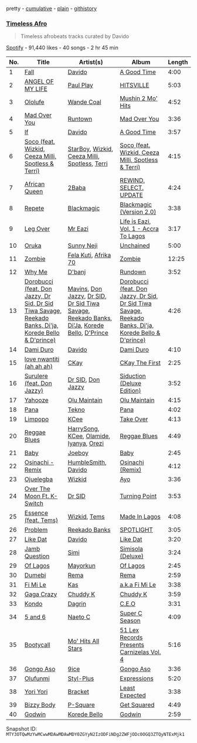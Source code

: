 pretty - [cumulative](/playlists/cumulative/37i9dQZF1DWT4nLa3WetIs.md) - [plain](/playlists/plain/37i9dQZF1DWT4nLa3WetIs) - [githistory](https://github.githistory.xyz/mackorone/spotify-playlist-archive/blob/main/playlists/plain/37i9dQZF1DWT4nLa3WetIs)

### [Timeless Afro ](https://open.spotify.com/playlist/37i9dQZF1DWT4nLa3WetIs)

> Timeless afrobeats tracks curated by Davido

[Spotify](https://open.spotify.com/user/spotify) - 91,440 likes - 40 songs - 2 hr 45 min

| No. | Title | Artist(s) | Album | Length |
|---|---|---|---|---|
| 1 | [Fall](https://open.spotify.com/track/1hEXElwyPez2z7m5dZ56Mc) | [Davido](https://open.spotify.com/artist/0Y3agQaa6g2r0YmHPOO9rh) | [A Good Time](https://open.spotify.com/album/0s3BbZlcqsUdAD8wIYdO5n) | 4:00 |
| 2 | [ANGEL OF MY LIFE](https://open.spotify.com/track/1sGpwnVX1UT7KQC8UEn7BJ) | [Paul Play](https://open.spotify.com/artist/6swbkgPRm0Gxw4jBo3ykUB) | [HITSVILLE](https://open.spotify.com/album/011e7IuzQ1YLl5TfM6rsU7) | 5:03 |
| 3 | [Ololufe](https://open.spotify.com/track/1GYAaO2QGQeQkQnt7yRRPI) | [Wande Coal](https://open.spotify.com/artist/1fYVmAFB7sC7eDoF3mJXla) | [Mushin 2 Mo' Hits](https://open.spotify.com/album/6TmFYFCTdUazZjjp3TYUGG) | 4:52 |
| 4 | [Mad Over You](https://open.spotify.com/track/1jloWdvMh9nwHUu3mag8CL) | [Runtown](https://open.spotify.com/artist/6mMtnxEQkYoY5FfJIQ9Rhb) | [Mad Over You](https://open.spotify.com/album/1BeDVLt8DTIIN3jSLK5V78) | 3:36 |
| 5 | [If](https://open.spotify.com/track/0WeN52xa8nBDBfKsaiKJ0i) | [Davido](https://open.spotify.com/artist/0Y3agQaa6g2r0YmHPOO9rh) | [A Good Time](https://open.spotify.com/album/0s3BbZlcqsUdAD8wIYdO5n) | 3:57 |
| 6 | [Soco \(feat\. Wizkid, Ceeza Milli, Spotless & Terri\)](https://open.spotify.com/track/1KpBtWSI9dlv0RjtzvF1BD) | [StarBoy](https://open.spotify.com/artist/6w2IGYYbcQENdjdjU2IFo4), [Wizkid](https://open.spotify.com/artist/3tVQdUvClmAT7URs9V3rsp), [Ceeza Milli](https://open.spotify.com/artist/11b21KVATwG7LgLPiD3a1A), [Spotless](https://open.spotify.com/artist/7zd8O0lGS5sHftyvnhtWD1), [Terri](https://open.spotify.com/artist/6h3iqdnfBKV2jRhUJz0oto) | [Soco \(feat\. Wizkid, Ceeza Milli, Spotless & Terri\)](https://open.spotify.com/album/5pJAx43ygdhq0uKb0MABEo) | 4:15 |
| 7 | [African Queen](https://open.spotify.com/track/3FEc6z5Q5mgeZtbeBDNEEy) | [2Baba](https://open.spotify.com/artist/2n4DcAtRMvfyRX3ljeC8Kp) | [REWIND\. SELECT\. UPDATE](https://open.spotify.com/album/5V7P9MxiwDQZzhklXRNgu6) | 4:24 |
| 8 | [Repete](https://open.spotify.com/track/2IgwxE5qvqb6LoP36mHa8G) | [Blackmagic](https://open.spotify.com/artist/711uESshM9OxGFc3lT8CL8) | [Blackmagic \(Version 2.0\)](https://open.spotify.com/album/0nepGl4m2TfanN9B9LYZDW) | 3:38 |
| 9 | [Leg Over](https://open.spotify.com/track/51psaXOJAkOUdRQrp2Wjsa) | [Mr Eazi](https://open.spotify.com/artist/4TAoP0f9OuWZUesao43xUW) | [Life is Eazi, Vol\. 1 \- Accra To Lagos](https://open.spotify.com/album/0lkYUVhHWfdCp3vBgqitfU) | 3:17 |
| 10 | [Oruka](https://open.spotify.com/track/3CsXhMt8ltJX802wYdFBqL) | [Sunny Neji](https://open.spotify.com/artist/6a3lxcgxT39DZWG9QmqQer) | [Unchained](https://open.spotify.com/album/0fXQ4tJPDkE1EueQf4E6Ox) | 5:00 |
| 11 | [Zombie](https://open.spotify.com/track/11GDQVqIEKAB4QKOcIVOvG) | [Fela Kuti](https://open.spotify.com/artist/5CG9X521RDFWCuAhlo6QoR), [Afrika 70](https://open.spotify.com/artist/5lhLOXDLaw0yjEXd6xTasV) | [Zombie](https://open.spotify.com/album/4CGGf13zt9Jva2ia4CKQi6) | 12:25 |
| 12 | [Why Me](https://open.spotify.com/track/3Cg9Bf8fDr2dsng5FLcv1d) | [D'banj](https://open.spotify.com/artist/5RCdjio4ASMQ8CFaSuAl6C) | [Rundown](https://open.spotify.com/album/3u0vPylDnwBjWCunbeR52j) | 3:52 |
| 13 | [Dorobucci \(feat\. Don Jazzy, Dr Sid, Dr Sid Tiwa Savage, Reekado Banks, Di'ja, Korede Bello & D'prince\)](https://open.spotify.com/track/06B0pbiRWZJAfxJXu6R4wY) | [Mavins](https://open.spotify.com/artist/5JWBXFlYkBy3n2oN1To790), [Don Jazzy](https://open.spotify.com/artist/3orxvFDFViCLknRO2O2m8a), [Dr SID](https://open.spotify.com/artist/1A1IEvjX2MyuMXDDsSW8sD), [Dr Sid Tiwa Savage](https://open.spotify.com/artist/5mUNACNQZaugrWFIjtRWdA), [Reekado Banks](https://open.spotify.com/artist/3bxZkzk0PLHcetO9o4oxXn), [Di'Ja](https://open.spotify.com/artist/6NPhzQsQKDigbNjJInGdCd), [Korede Bello](https://open.spotify.com/artist/2TwUVWFJs4LD0lOBbJXnNa), [D'Prince](https://open.spotify.com/artist/6rqqLENUG5H57UnYuLOUbU) | [Dorobucci \(feat\. Don Jazzy, Dr Sid, Dr Sid Tiwa Savage, Reekado Banks, Di'ja, Korede Bello & D'prince\)](https://open.spotify.com/album/2kf7rwQWptDFL0dIGCRHvs) | 4:26 |
| 14 | [Dami Duro](https://open.spotify.com/track/1qIshP7qHh8qXWtUHECzsI) | [Davido](https://open.spotify.com/artist/0Y3agQaa6g2r0YmHPOO9rh) | [Dami Duro](https://open.spotify.com/album/0TKPVgGCjAipq8TnFD7BZ2) | 4:10 |
| 15 | [love nwantiti \(ah ah ah\)](https://open.spotify.com/track/2Xr1dTzJee307rmrkt8c0g) | [CKay](https://open.spotify.com/artist/048LktY5zMnakWq7PTtFrz) | [CKay The First](https://open.spotify.com/album/6lheAtw3IcJvflIhLbykih) | 2:25 |
| 16 | [Surulere \(feat\. Don Jazzy\)](https://open.spotify.com/track/2WR6NyRgg3Sm5gOOsA1uVb) | [Dr SID](https://open.spotify.com/artist/1A1IEvjX2MyuMXDDsSW8sD), [Don Jazzy](https://open.spotify.com/artist/3orxvFDFViCLknRO2O2m8a) | [Siduction \(Deluxe Edition\)](https://open.spotify.com/album/27wGHWT4Js0Y2hyjdQns0f) | 3:52 |
| 17 | [Yahooze](https://open.spotify.com/track/0CJntpJHxb23mAvskYI31f) | [Olu Maintain](https://open.spotify.com/artist/0MhOwPj45dpyuqe8pxKXoc) | [Olu Maintain](https://open.spotify.com/album/1sQUjY6pIAk6mHifDRpzPg) | 4:15 |
| 18 | [Pana](https://open.spotify.com/track/3ddd0nUY2jZtPYzg0r0wTb) | [Tekno](https://open.spotify.com/artist/6IhG3Yxm3UW98jhyBvrIut) | [Pana](https://open.spotify.com/album/62sUZK9tqrSH3AMg4gOSmz) | 4:02 |
| 19 | [Limpopo](https://open.spotify.com/track/6DX3c5LFsm0sJE8eZezUWu) | [KCee](https://open.spotify.com/artist/7KiINhQdLAupkwvJ0EelGG) | [Take Over](https://open.spotify.com/album/59Oas92o7LPanTgxcsJTjU) | 4:13 |
| 20 | [Reggae Blues](https://open.spotify.com/track/0S3zWefFu9O7zIq8EarIbl) | [HarrySong](https://open.spotify.com/artist/3hflm7FUsWEKbI0fRnaW20), [KCee](https://open.spotify.com/artist/7KiINhQdLAupkwvJ0EelGG), [Olamide](https://open.spotify.com/artist/4ovtyvs7j1jSmwhkBGHqSr), [Iyanya](https://open.spotify.com/artist/3ZUn6LYxdmmPYQqBhFWI3h), [Orezi](https://open.spotify.com/artist/6voVBz1bN1mWZCLpNZGqzD) | [Reggae Blues](https://open.spotify.com/album/5PDKVGLq0QVzgwPjtj5xZw) | 4:49 |
| 21 | [Baby](https://open.spotify.com/track/0Yz6pPFinS7EKfaZRMY4uT) | [Joeboy](https://open.spotify.com/artist/1XavfPKBpNjkOfxHINlMHF) | [Baby](https://open.spotify.com/album/41pcUIAFrsou8ikyNIN8Kn) | 2:45 |
| 22 | [Osinachi \- Remix](https://open.spotify.com/track/5lHClpRtKjSORyX6mkMYu7) | [HumbleSmith](https://open.spotify.com/artist/2mOo2XmJUlRFE3iX2pQNXW), [Davido](https://open.spotify.com/artist/0Y3agQaa6g2r0YmHPOO9rh) | [Osinachi \(Remix\)](https://open.spotify.com/album/2GxMlKGjsB90G5ZuVOi70W) | 4:12 |
| 23 | [Ojuelegba](https://open.spotify.com/track/1AtBzcUzKLh4BGwXhFA9K6) | [Wizkid](https://open.spotify.com/artist/3tVQdUvClmAT7URs9V3rsp) | [Ayo](https://open.spotify.com/album/3K4CaKaEcLuJkJZ3lATzrq) | 3:36 |
| 24 | [Over The Moon Ft\. K\-Switch](https://open.spotify.com/track/3R963wuVpbDXyzKHUS25Tc) | [Dr SID](https://open.spotify.com/artist/1A1IEvjX2MyuMXDDsSW8sD) | [Turning Point](https://open.spotify.com/album/2FwDRA8NiC7IoaO9V3AH8k) | 3:53 |
| 25 | [Essence \(feat\. Tems\)](https://open.spotify.com/track/5FG7Tl93LdH117jEKYl3Cm) | [Wizkid](https://open.spotify.com/artist/3tVQdUvClmAT7URs9V3rsp), [Tems](https://open.spotify.com/artist/687cZJR45JO7jhk1LHIbgq) | [Made In Lagos](https://open.spotify.com/album/6HpMdN52TfJAwVbmkrFeBN) | 4:08 |
| 26 | [Problem](https://open.spotify.com/track/1x9iAQOjMEHWZX7UeqiyWV) | [Reekado Banks](https://open.spotify.com/artist/3bxZkzk0PLHcetO9o4oxXn) | [SPOTLIGHT](https://open.spotify.com/album/1HvZC18RODcUSqng5Q9KJ9) | 3:05 |
| 27 | [Like Dat](https://open.spotify.com/track/0t4xEkeg24xVvd5EtIrly7) | [Davido](https://open.spotify.com/artist/0Y3agQaa6g2r0YmHPOO9rh) | [Like Dat](https://open.spotify.com/album/4BYoitcv3TKB13Q3afcfDM) | 3:20 |
| 28 | [Jamb Question](https://open.spotify.com/track/6zjAfClUwi0S94KhgVeHc4) | [Simi](https://open.spotify.com/artist/4Ns55iOSe1Im2WU2e1Eym0) | [Simisola \(Deluxe\)](https://open.spotify.com/album/4atuVALvpX5aBRYg2PFme1) | 3:24 |
| 29 | [Of Lagos](https://open.spotify.com/track/0G6mkL7Qenh7YYWPuorN3A) | [Mayorkun](https://open.spotify.com/artist/3DNCUaKdMZcMVJIS7yTskd) | [Of Lagos](https://open.spotify.com/album/0XZG1YD6gSjTTARiGEWz6l) | 2:45 |
| 30 | [Dumebi](https://open.spotify.com/track/0SjQBdIddPvKSWxr8vk6QX) | [Rema](https://open.spotify.com/artist/46pWGuE3dSwY3bMMXGBvVS) | [Rema](https://open.spotify.com/album/4l8Gg5qk0QodyJ12SNtdUf) | 2:59 |
| 31 | [Fi Mi Le](https://open.spotify.com/track/2EEfDcnf7LwZ9RStGusyDn) | [Kas](https://open.spotify.com/artist/3hisQT4sa8NR0vqzDDg6gq) | [a.k.a Fi Mi Le](https://open.spotify.com/album/3iJirt7tZ9ZMBtGewxs7r5) | 3:38 |
| 32 | [Gaga Crazy](https://open.spotify.com/track/7eqfsttE4EWgDFixwIIwJ8) | [Chuddy K](https://open.spotify.com/artist/2GOqGFrbvtO7nRZzsc5gEK) | [Chuddy K](https://open.spotify.com/album/4sDOa4ahtlEZwR8hUV0X8Z) | 3:59 |
| 33 | [Kondo](https://open.spotify.com/track/6tHIVKiKsId5xDM3ufMzgl) | [Dagrin](https://open.spotify.com/artist/6LRZTXWP7Ytxujepqoq21m) | [C.E.O](https://open.spotify.com/album/3AgOia4r1Uq1mzwezYEzfy) | 3:31 |
| 34 | [5 and 6](https://open.spotify.com/track/5jjkWbroj70VBLDv1iN1gv) | [Naeto C](https://open.spotify.com/artist/5wJBdwIAg6nZoCaWbFhc1r) | [Super C Season](https://open.spotify.com/album/0BHLfERvC1QocjBKxe3fhO) | 4:09 |
| 35 | [Bootycall](https://open.spotify.com/track/0kX03hm5QJJDFR6X3B0tvG) | [Mo' Hits All Stars](https://open.spotify.com/artist/3kTUr1CJjfkESn31Xk6tij) | [51 Lex Records Presents Carnizelas Vol\. 4](https://open.spotify.com/album/0gObfLol83lf99kC3nSaC4) | 5:16 |
| 36 | [Gongo Aso](https://open.spotify.com/track/2Vp5mnr5FoxYNGt06vINzl) | [9ice](https://open.spotify.com/artist/0AJdNiFdUdmiU2TNg5fSzH) | [Gongo Aso](https://open.spotify.com/album/1lCce0gAFEo9f3oBA43Aex) | 3:36 |
| 37 | [Olufunmi](https://open.spotify.com/track/2legF0L9V2l1LHsHl5QZWW) | [Styl\-Plus](https://open.spotify.com/artist/3WzoYG00RDcrAD5ZPAUmPy) | [Expressions](https://open.spotify.com/album/7AR95iSKAqvXoToRDbWQNX) | 5:20 |
| 38 | [Yori Yori](https://open.spotify.com/track/1zPbuWCj1bx0MyDUdFnTF8) | [Bracket](https://open.spotify.com/artist/6yd6lB5T20BZjUVkSlwojA) | [Least Expected](https://open.spotify.com/album/0CHBnB0nEDMhjNe1izWpoc) | 3:38 |
| 39 | [Bizzy Body](https://open.spotify.com/track/3rGBlf0cp7M3jbpsghlOH3) | [P\-Square](https://open.spotify.com/artist/42IUN9kTPdUdI1kre6L7Wk) | [Get Squared](https://open.spotify.com/album/0u5OspKCUbshNaZGc53hgs) | 4:49 |
| 40 | [Godwin](https://open.spotify.com/track/1xMj8OCAN3atp4tcdY4MiM) | [Korede Bello](https://open.spotify.com/artist/2TwUVWFJs4LD0lOBbJXnNa) | [Godwin](https://open.spotify.com/album/19NL6cXxKUls7Im7vwhC4T) | 2:59 |

Snapshot ID: `MTY3OTQwMzYwMCwwMDAwMDAwMDY0ZGYyN2IzODFiNDg2ZWFjODc0OGQ3ZTQyNTExMjk1`

